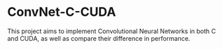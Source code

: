 # ConvNet-C-CUDA
This project aims to implement Convolutional Neural Networks in both C and CUDA, as well as compare their difference in performance.
